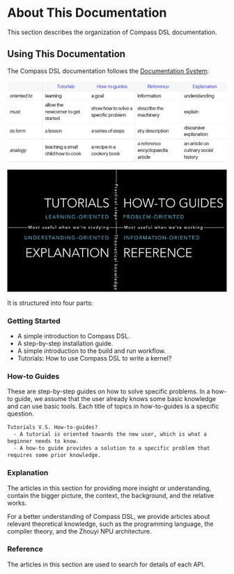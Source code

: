 <!---SPDX-License-Identifier: Apache-2.0-->
<!---Copyright (c) 2023-2024 Arm Technology (China) Co. Ltd.-->

# About This Documentation

This section describes the organization of Compass DSL documentation.

## Using This Documentation
The Compass DSL documentation follows the [Documentation System](https://documentation.divio.com/):

![](../_static/four_region.jpg)

![](../_static/doc_system.jpg)

It is structured into four parts:
### Getting Started
- A simple introduction to Compass DSL.
- A step-by-step installation guide.
- A simple introduction to the build and run workflow.
- Tutorials: How to use Compass DSL to write a kernel?

### How-to Guides
These are step-by-step guides on how to solve specific problems. In a how-to guide, we assume that
the user already knows some basic knowledge and can use basic tools.
Each title of topics in how-to-guides is a specific question.

```
Tutorials V.S. How-to-guides?
  - A tutorial is oriented towards the new user, which is what a beginner needs to know.
  - A how-to guide provides a solution to a specific problem that requires some prior knowledge.
```

### Explanation
The articles in this section for providing more insight or understanding, contain the bigger
picture, the context, the background, and the relative works.

For a better understanding of Compass DSL, we provide articles about relevant theoretical knowledge, such
as the programming language, the compiler theory, and the Zhouyi NPU architecture.

### Reference
The articles in this section are used to search for details of each API.
